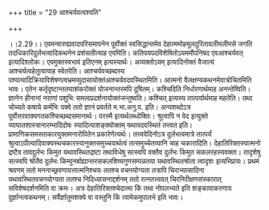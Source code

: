 +++
title = "29 आश्चर्यवत्पश्यति"

+++
  
  
।।2.29।। एवमन्वारुह्यवादपरिसमापनेन पूर्वोक्तं स्वसिद्धान्तमेव
देहात्ममोहमूलदुरितावलीमलीमसे जगति तदधिकारिदुर्लभत्वादिकथनेन
प्रशंसतीत्याह एवमिति। कतिपयपदविशेषितोऽयममौपनिषद एवआश्चर्यवत्
इत्यादिश्लोकः। एवमुक्तस्वभावं इतिएनम् इत्यस्यार्थः। अव्यक्तोऽयम्
इत्यादिनोक्तं वैजात्यं आश्चर्यत्वहेतुत्वायाह स्वेतरेति।
आश्चर्यवच्छब्दस्य
पश्यत्यादिक्रियाविशेषणत्वभ्रमव्युदासायोक्तंआश्चर्यवदवस्थितमिति। आत्मनो
वैलक्षण्यकथनमेवात्रोचितमिति भावः। एतेन कर्तृदृष्टान्ततयाशंकरोक्तं
योजनान्तरमपि दूषितम्। कश्चिदिति निर्धारणार्थमाह अनन्तेष्विति। ज्ञानेन
हीनानां नराणां पशुभिः समत्वप्रदर्शनायोक्तंजन्तुष्वति। कश्चित् इत्यस्य
तात्पर्यार्थमाह महतेति। तथा चोच्यते कषाये कर्मभिः पक्वे ततो ज्ञानं
प्रवर्तते म.भा.अनु.प. इति। अन्यशब्दोऽत्र
पूर्वोत्तरवाक्यगतकश्चिच्छब्दसमानार्थः। परस्मै
इत्यर्थलब्धोक्तिः। श्रुत्वापि न वेद इत्युक्ते
व्याघातशास्त्रानारम्भादिदोषः स्यादित्याशङ्क्योक्तम् यथावदवस्थितं तत्त्वत
इति। प्रामाणिकसमस्ताकारयुक्तमनारोपितेन प्रकारेणेत्यर्थः।
तत्त्ववेदिनोऽत्र दुर्लभत्वमात्रे तात्पर्यं
श्रुत्वाऽपीत्यादिवाक्यस्थचकारस्यानुक्तसमुच्चयार्थत्वं तत्समुच्चेतव्यानि
चाह चकारादिति। देहातिरिक्तस्यात्मनो द्रष्टैव तावद्दुर्लभः किमुत
यथावस्थितद्रष्टा तथाविधेषु सत्स्वपि वक्तैव दुर्लभः किमुत सकलरहस्यवक्ता।
तादृशेषु सत्स्वपि श्रोतैव दुर्लभः
किम्पुनर्बाह्यान्तरसकलशिष्यगुणसम्पन्नतया यथावस्थितश्रोता त्वादृशः
इत्यभिप्रायः। प्रथमं श्रवणम् ततो मननाच्छ्रवणायत्तात्मनिश्चयः ततश्च
वचनयोग्यता तत्रापि चिराभ्यासादिना यथावस्थितवचनयोग्यता ततश्च
निदिध्यासनाद्दर्शनम् ततो रत्नतत्त्ववत् चिरनिरीक्षणसंस्कारात्
सविशेषदर्शनमिति वा क्रमः। अत्र देहातिरिक्तश्चेदात्मा किं तथा नोपलभ्यते
इति शङ्कापाकरणाय दुर्ज्ञानत्वकथनम्। सर्वैर्ज्ञातुमशक्ये वा वस्तुनि किं
त्वामेकमुपालभे इति भावः।  
  
  
  
